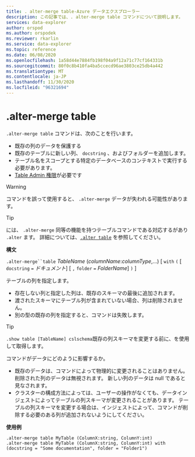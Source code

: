 ```yaml
---
title: . alter-merge table-Azure データエクスプローラー
description: この記事では、. alter-merge table コマンドについて説明します。
services: data-explorer
author: orspod
ms.author: orspodek
ms.reviewer: rkarlin
ms.service: data-explorer
ms.topic: reference
ms.date: 06/08/2020
ms.openlocfilehash: 1a58d44e7884fb198f04a9f12a71c77cf164331b
ms.sourcegitcommit: 80f0c8b410fa4ba5ccecd96ae3803ce25db4a442
ms.translationtype: MT
ms.contentlocale: ja-JP
ms.lasthandoff: 11/30/2020
ms.locfileid: "96321694"
---
```

# <a name="alter-merge-table"></a>.alter-merge table
 
`.alter-merge table` コマンドは、次のことを行います。

* 既存の列のデータを保護する
* 既存のテーブルに新しい列、 `docstring` 、およびフォルダーを追加します。
* テーブル名をスコープとする特定のデータベースのコンテキストで実行する必要があります。
* [Table Admin 権限](../management/access-control/role-based-authorization.md)が必要です

> [!WARNING]
> コマンドを誤って使用すると、 `.alter-merge` データが失われる可能性があります。

> [!TIP]
> には、 `.alter-merge` 同等の機能を持つテーブルコマンドである対応するがあり `.alter` ます。 詳細については、[`.alter table`](../management/alter-table-command.md) を参照してください。

**構文**

`.alter-merge``table` *TableName* (*columnName*:*columnType*,...) [ `with` `(` [ `docstring` `=` *ドキュメント*] [ `,` `folder` `=` *FolderName*] `)` ]

テーブルの列を指定します。
 * 存在しない列と指定した列は、既存のスキーマの最後に追加されます。
 * 渡されたスキーマにテーブル列が含まれていない場合、列は削除されません。
 * 別の型の既存の列を指定すると、コマンドは失敗します。

> [!TIP]
> `.show table [TableName] cslschema`既存の列スキーマを変更する前に、を使用して取得します。

コマンドがデータにどのように影響するか。
* 既存のデータは、コマンドによって物理的に変更されることはありません。 削除された列のデータは無視されます。 新しい列のデータは null であると見なされます。
* クラスターの構成方法によっては、ユーザーの操作がなくても、データインジェストによってテーブルの列スキーマが変更されることがあります。 テーブルの列スキーマを変更する場合は、インジェストによって、コマンドが削除する必要のある列が追加されないようにしてください。

**使用例**

```kusto
.alter-merge table MyTable (ColumnX:string, ColumnY:int) 
.alter-merge table MyTable (ColumnX:string, ColumnY:int) with (docstring = "Some documentation", folder = "Folder1")
```
 
